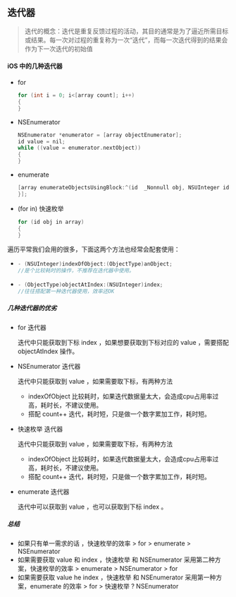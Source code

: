## 迭代器

> 迭代的概念：迭代是重复反馈过程的活动，其目的通常是为了逼近所需目标或结果。每一次对过程的重复称为一次“迭代”，而每一次迭代得到的结果会作为下一次迭代的初始值

#### iOS 中的几种迭代器

* for

  ```objective-c
  for (int i = 0; i<[array count]; i++) 
  {
  }
  ```

* NSEnumerator

  ```objective-c
  NSEnumerator *enumerator = [array objectEnumerator];
  id value = nil;
  while ((value = enumerator.nextObject)) 
  {
  }
  ```

* enumerate

  ```objective-c
  [array enumerateObjectsUsingBlock:^(id  _Nonnull obj, NSUInteger idx, BOOL * _Nonnull stop) {       
  }];
  ```

* (for in) 快速枚举

  ```objective-c
  for (id obj in array)
  {
  }
  ```

遍历平常我们会用的很多，下面这两个方法也经常会配套使用：

* ```objective-c
  - (NSUInteger)indexOfObject:(ObjectType)anObject;
  //是个比较耗时的操作，不推荐在迭代器中使用。
  ```

* ```objective-c
  - (ObjectType)objectAtIndex:(NSUInteger)index;
  //往往搭配第一种迭代器使用，效率还OK
  ```

##### 几种迭代器的优劣

* for 迭代器

  迭代中只能获取到下标 index ，如果想要获取到下标对应的 value ，需要搭配 objectAtIndex 操作。

* NSEnumerator 迭代器 

  迭代中只能获取到 value ，如果需要取下标，有两种方法

  * indexOfObject 比较耗时，如果迭代数据量太大，会造成cpu占用率过高，耗时长，不建议使用。
  * 搭配 count++ 迭代，耗时短，只是做一个数字累加工作，耗时短。

* 快速枚举 迭代器

  迭代中只能获取到 value ，如果需要取下标，有两种方法

  * indexOfObject 比较耗时，如果迭代数据量太大，会造成cpu占用率过高，耗时长，不建议使用。
  * 搭配 count++ 迭代，耗时短，只是做一个数字累加工作，耗时短。

* enumerate 迭代器

  迭代中可以获取到 value ，也可以获取到下标 index 。

##### 总结

* 如果只有单一需求的话 ，快速枚举的效率 > for > enumerate > NSEnumerator
* 如果需要获取 value 和 index ，快速枚举 和 NSEnumerator 采用第二种方案，快速枚举的效率 > enumerate > NSEnumerator > for
* 如果需要获取 value he index ，快速枚举 和 NSEnumerator 采用第一种方案，enumerate 的效率 > for > 快速枚举 ? NSEnumerator